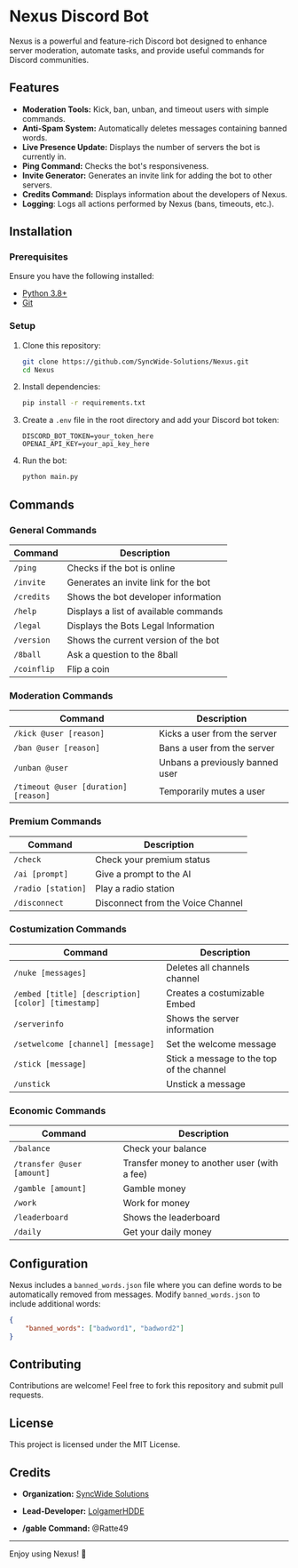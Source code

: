 # Nexus Discord Bot

Nexus is a powerful and feature-rich Discord bot designed to enhance server moderation, automate tasks, and provide useful commands for Discord communities.

## Features
- **Moderation Tools:** Kick, ban, unban, and timeout users with simple commands.
- **Anti-Spam System:** Automatically deletes messages containing banned words.
- **Live Presence Update:** Displays the number of servers the bot is currently in.
- **Ping Command:** Checks the bot's responsiveness.
- **Invite Generator:** Generates an invite link for adding the bot to other servers.
- **Credits Command:** Displays information about the developers of Nexus.
- **Logging**: Logs all actions performed by Nexus (bans, timeouts, etc.).

## Installation
### Prerequisites
Ensure you have the following installed:
- [Python 3.8+](https://www.python.org/downloads/)
- [Git](https://git-scm.com/downloads)

### Setup
1. Clone this repository:
   ```bash
   git clone https://github.com/SyncWide-Solutions/Nexus.git
   cd Nexus
   ```
2. Install dependencies:
   ```bash
   pip install -r requirements.txt
   ```
3. Create a `.env` file in the root directory and add your Discord bot token:
   ```
   DISCORD_BOT_TOKEN=your_token_here
   OPENAI_API_KEY=your_api_key_here
   ```
4. Run the bot:
   ```bash
   python main.py
   ```

## Commands
### General Commands
| Command  | Description |
|----------|-------------|
| `/ping` | Checks if the bot is online |
| `/invite` | Generates an invite link for the bot |
| `/credits` | Shows the bot developer information |
| `/help` | Displays a list of available commands |
| `/legal` | Displays the Bots Legal Information |
| `/version` | Shows the current version of the bot |
| `/8ball` | Ask a question to the 8ball |
| `/coinflip` | Flip a coin |

### Moderation Commands
| Command  | Description |
|----------|-------------|
| `/kick @user [reason]` | Kicks a user from the server |
| `/ban @user [reason]` | Bans a user from the server |
| `/unban @user` | Unbans a previously banned user |
| `/timeout @user [duration] [reason]` | Temporarily mutes a user |

### Premium Commands
| Command  | Description |
|----------|-------------|
| `/check` | Check your premium status |
| `/ai [prompt]` | Give a prompt to the AI |
| `/radio [station]` | Play a radio station |
| `/disconnect` | Disconnect from the Voice Channel |

### Costumization Commands
| Command  | Description |
|----------|-------------|
| `/nuke [messages]` | Deletes all channels channel |
| `/embed [title] [description] [color] [timestamp]` | Creates a costumizable Embed |
| `/serverinfo` | Shows the server information |
| `/setwelcome [channel] [message]` | Set the welcome message |
| `/stick [message]` | Stick a message to the top of the channel |
| `/unstick` | Unstick a message |

### Economic Commands
| Command  | Description |
|----------|-------------|
| `/balance` | Check your balance |
| `/transfer @user [amount]` | Transfer money to another user (with a fee) |
| `/gamble [amount]` | Gamble money |
| `/work` | Work for money |
| `/leaderboard` | Shows the leaderboard |
| `/daily` | Get your daily money |

## Configuration
Nexus includes a `banned_words.json` file where you can define words to be automatically removed from messages.
Modify `banned_words.json` to include additional words:
```json
{
    "banned_words": ["badword1", "badword2"]
}
```

## Contributing
Contributions are welcome! Feel free to fork this repository and submit pull requests.

## License
This project is licensed under the MIT License.

## Credits
- **Organization:** [SyncWide Solutions](https://github.com/SyncWide-Solutions)
- **Lead-Developer:** [LolgamerHDDE](https://github.com/LolgamerHDDE)

- **/gable Command:** @Ratte49

---
Enjoy using Nexus! 🚀

